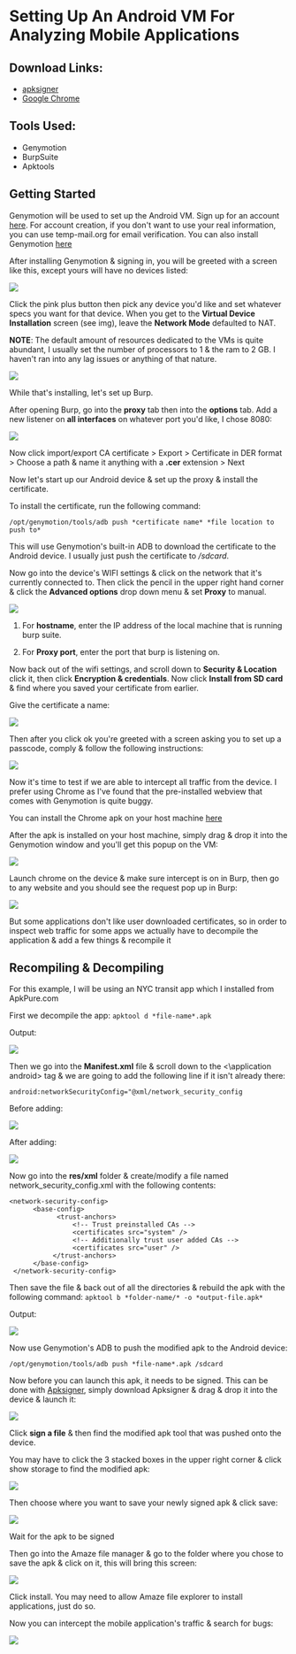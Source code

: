 # Setting Up An Android VM For Analyzing Mobile Applications

## Download Links:

* [apksigner](https://apkpure.com/apk-signer/com.haibison.apksigner/download?from=details) 
* [Google Chrome](https://www.apkmirror.com/apk/google-inc/chrome/chrome-84-0-4147-89-release/google-chrome-fast-secure-84-0-4147-89-14-android-apk-download/)

## Tools Used:

* Genymotion
* BurpSuite
* Apktools

## Getting Started

Genymotion will be used to set up the Android VM. Sign up for an account [here](https://www.genymotion.com/account/create/). For account creation, if you don't want to use your real information, you can use temp-mail.org for email verification. You can also install Genymotion [here](https://www.genymotion.com/download/)

After installing Genymotion & signing in, you will be greeted with a screen like this, except yours will have no devices listed:

![](/images/img1.png)

Click the pink plus button then pick any device you'd like and set whatever specs you want for that device. When you get to the **Virtual Device Installation** screen (see img), leave the **Network Mode** defaulted to NAT. 

**NOTE**: The default amount of resources dedicated to the VMs is quite abundant, I usually set the number of processors to 1 & the ram to 2 GB. I haven't ran into any lag issues or anything of that nature.

![](/images/img2.png)

While that's installing, let's set up Burp.

After opening Burp, go into the **proxy** tab then into the **options** tab. Add a new listener on **all interfaces** on whatever port you'd like, I chose 8080:

![](/images/img3.png)

Now click import/export CA certificate > Export > Certificate in DER format > Choose a path & name it anything with a **.cer** extension > Next

Now let's start up our Android device & set up the proxy & install the certificate.

To install the certificate, run the following command:

`/opt/genymotion/tools/adb push *certificate name* *file location to push to*`

This will use Genymotion's built-in ADB to download the certificate to the Android device. I usually just push the certificate to */sdcard*.

Now go into the device's WIFI settings & click on the network that it's currently connected to. Then click the pencil in the upper right hand corner & click the **Advanced options** drop down menu & set **Proxy** to manual.

![](/images/img4.png)

1. For **hostname**, enter the IP address of the local machine that is running burp suite.

2. For **Proxy port**, enter the port that burp is listening on.

Now back out of the wifi settings, and scroll down to **Security & Location** click it, then click **Encryption & credentials**. Now click **Install from SD card** & find where you saved your certificate from earlier.

Give the certificate a name:

![](/images/img5.png)

Then after you click ok you're greeted with a screen asking you to set up a passcode, comply & follow the following instructions:

![](/images/img6.png)

Now it's time to test if we are able to intercept all traffic from the device. I prefer using Chrome as I've found that the pre-installed webview that comes with Genymotion is quite buggy.

You can install the Chrome apk on your host machine [here](https://www.apkmirror.com/apk/google-inc/chrome/chrome-84-0-4147-89-release/google-chrome-fast-secure-84-0-4147-89-14-android-apk-download/)

After the apk is installed on your host machine, simply drag & drop it into the Genymotion window and you'll get this popup on the VM:

![](/images/img7.png)

Launch chrome on the device & make sure intercept is on in Burp, then go to any website and you should see the request pop up in Burp:

![](/images/img8.png)

But some applications don't like user downloaded certificates, so in order to inspect web traffic for some apps we actually have to decompile the application & add a few things & recompile it

## Recompiling & Decompiling

For this example, I will be using an NYC transit app which I installed from ApkPure.com

First we decompile the app:
`apktool d *file-name*.apk`

Output:

![](/images/img9.png)

Then we go into the **Manifest.xml** file & scroll down to the <\application android> tag & we are going to add the following line if it isn't already there: 

`android:networkSecurityConfig="@xml/network_security_config`

Before adding:

![](/images/img10.png)

After adding:

![](/images/img11.png)

Now go into the **res/xml** folder & create/modify a file named network_security_config.xml with the following contents:

```
<network-security-config>  
      <base-config>  
            <trust-anchors>  
                <!-- Trust preinstalled CAs -->  
                <certificates src="system" />  
                <!-- Additionally trust user added CAs -->  
                <certificates src="user" />  
           </trust-anchors>  
      </base-config>  
 </network-security-config>
```

Then save the file & back out of all the directories & rebuild the apk with the following command:
`apktool b *folder-name/* -o *output-file.apk*`

Output:

![](/images/img12.png)

Now use Genymotion's ADB to push the modified apk to the Android device:

`/opt/genymotion/tools/adb push *file-name*.apk /sdcard`

Now before you can launch this apk, it needs to be signed. This can be done with [Apksigner](https://apkpure.com/apk-signer/com.haibison.apksigner/download?from=details), simply download Apksigner & drag & drop it into the device & launch it:

![](/images/img13.png)

Click **sign a file** & then find the modified apk tool that was pushed onto the device. 

You may have to click the 3 stacked boxes in the upper right corner & click show storage to find the modified apk:

![](/images/img14.png)

Then choose where you want to save your newly signed apk & click save: 

![](/images/img15.png)

Wait for the apk to be signed

Then go into the Amaze file manager & go to the folder where you chose to save the apk & click on it, this will bring this screen:

![](/images/img17.png)

Click install. You may need to allow Amaze file explorer to install applications, just do so.

Now you can intercept the mobile application's traffic & search for bugs:

![](/images/img18.png)
